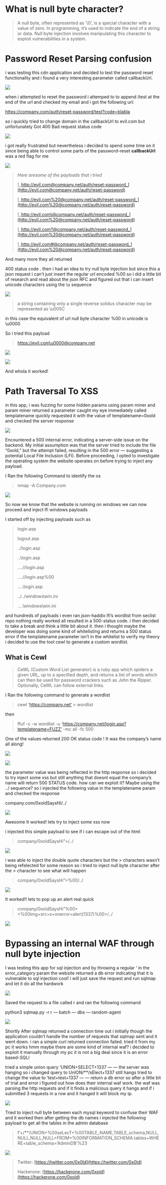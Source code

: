 
# What is null byte character?

> A null byte, often represented as ‘\0’, is a special character with a value of zero. In programming, it’s used to indicate the end of a string or data. Null byte injection involves manipulating this character to exploit vulnerabilities in a system.

# Password Reset Parsing confusion

i was testing this cdn application and decided to test the password reset functionality and i found a very interesting parameter called callbackUrl.

![](https://miro.medium.com/v2/resize:fit:700/1*-Sz7dqKreL8ciooJF7SjDg.png)

when i attempted to reset the password i attemped to to append /test at the end of the url and checked my email and i got the following url:

https://company.com/auth/reset-password/test?code=blabla

so i quickly tried to change domain in the callbackUrl to evil.com but unfortunately Got 400 Bad request status code

![](https://miro.medium.com/v2/resize:fit:561/1*mHFxdMSBSEPpGvhdXdJ_jg.png)

i got really frustrated but nevertheless i decided to spend some time on it since being able to control some parts of the password-reset **callbackUrl** was a red flag for me

![](https://miro.medium.com/v2/resize:fit:639/1*t8fGJNX5z1VmUhr-vxokPA.png)

> _Here aresome of the payloads that i tried_
> 
> [_http://evil.com@company.net/auth/reset-password_](http://evil.com@company.net/auth/reset-password)
> 
> [_http://evil.com%20@company.net/auth/reset-password_](http://evil.com%20@company.net/auth/reset-password)
> 
> [_http://evil.com\@company.net/auth/reset-password_](http://evil.com%20@company.net/auth/reset-password)
> 
> [_http://evil.com?@company.net/auth/reset-password_](http://evil.com%20@company.net/auth/reset-password)
> 
> [_http://evil.com#@company.net/auth/reset-password_](http://evil.com%20@company.net/auth/reset-password)

And many more they all returned

400 status code . then i had an idea to try null byte injection but since this a json request i can’t just insert the regular url encoded %00 so i did a little bit of research and read about the json RFC and figured out that i can insert unicode characters using the \u sequence

![](https://miro.medium.com/v2/resize:fit:595/1*oVUfxvvE4eZuIea0KNk3XQ.png)

> a string containing only a single reverse solidus character may be represented as \u005C

in this case the equivalent of url null byte character %00 in unicode is \u0000

So i tried this payload

> https://evil.com\u0000@company.net

![](https://miro.medium.com/v2/resize:fit:700/1*SlBiNSH6J7jsoLKjs4RLQQ.png)

![](https://miro.medium.com/v2/resize:fit:312/1*53rm1KAGwROMR9EJjWgwpQ.png)

And whola it worked!

# Path Traversal To XSS

in this app, i was fuzzing for some hidden params using param miner and param miner returned a parameter caught my eye immediately called templatename quickly requested it with the value of templatename=0xold and checked the server response

![](https://miro.medium.com/v2/resize:fit:700/1*bz-bUnCXGw42H6VhRDIU2g.png)

Encountered a 500 internal error, indicating a server-side issue on the backend. My initial assumption was that the server tried to include the file “0xold,” but the attempt failed, resulting in the 500 error — suggesting a potential Local File Inclusion (LFI). Before proceeding, I opted to investigate the operating system the website operates on before trying to inject any payload.

I Ran the following Command to identify the os

> nmap -A Company.com

![](https://miro.medium.com/v2/resize:fit:676/1*f42OJc-8YRQlyqudhbx8xQ.png)

So now we know that the website is running on windows we can now proceed and inject lfi windows payloads

I started off by injecting payloads such as

> login.asp
> 
> logout.asp
> 
> ../login.asp
> 
> ..\login.asp
> 
> ….//login.asp
> 
> ….//login.asp%00
> 
> ….\\login.asp
> 
> ../../windows\win.ini
> 
> ..\..\windows\win.ini

and hundreds of payloads i even ran json-haddix lfi’s wordlist from seclist repo nothing really worked all resulted in a 500-status code. i then decided to take a break and think a little bit about it. then i thought maybe the developer was doing some kind of whitelisting and returns a 500 status error if the templatename parameter isn’t in the whitelist to verify my theory i decided to use the tool cewl to generate a custom wordlist.

## What is Cewl

> CeWL (Custom Word List generator) is a ruby app which spiders a given URL, up to a specified depth, and returns a list of words which can then be used for password crackers such as John the Ripper. Optionally, CeWL can follow external links.

I Ran the following command to generate a wordlist

> cewl ‘https://company.net’ > wordlist

then

> ffuf -c -w wordlist -u ‘https://company.net/login.asp?templatename=FUZZ’ -mc all -fc 500

One of the values returned 200 OK status code ! It was the company’s name all along!

![](https://miro.medium.com/v2/resize:fit:700/1*o39QOoc2WacN9U8iVYWUdA.png)

![](https://miro.medium.com/v2/resize:fit:700/1*KiQhAJQ8YMOxN0JXhmjnlA.png)

the parameter value was being reflected in the http response so i decided to try inject some xss but still anything that doesnt equal the company’s name will return 500 STATUS code. how can we exploit it? Maybe using the ../ sequence? so i injected the following value in the templatename param and checked the response

company.com/0xoldSaysHi/../

![](https://miro.medium.com/v2/resize:fit:557/1*2_2k9syItqrhq9lv2qm1lA.png)

Awesome It worked! lets try to inject some xss now

i injected this simple payload to see if i can escape out of the html

> company/0xoldSaysHi”>/../

![](https://miro.medium.com/v2/resize:fit:522/1*XfXnyUNCLl-g3eUSqalCjg.png)

i was able to inject the double quote characters but the > characters wasn’t being refelected for some reason so i tried to inject null byte character after the > character to see what will happen

> company/0xoldSaysHi”>%00/../

![](https://miro.medium.com/v2/resize:fit:524/1*eRFh7CTaCEitIM-sGZXMsg.png)

It worked!! lets to pop up an alert real quick

> company/0xoldSaysHi”%00><%00img+src=x+onerror=alert(1337)%00>/../

![](https://miro.medium.com/v2/resize:fit:649/1*vb4qFDYycDvAn5QXE-6wTw.png)

# Bypassing an internal WAF through null byte injection

I was testing this app for sql injection and by throwing a regular ‘ in the error_category param the website returned a db error indicating that it is vulnerable to sql injection cool! i will just save the request and run sqlmap and let it do all the hardwork

![](https://miro.medium.com/v2/resize:fit:700/1*xqhW9ujP2dTz1U7CDPp2XA.png)

Saved the request to a file called r and ran the following command

python3 sqlmap.py -r r — batch — dbs — random-agent

![](https://miro.medium.com/v2/resize:fit:700/1*ttTtyIEWneIK-jOgB1i0pQ.png)

Shortly After sqlmap returned a connection time out i initially though the application couldn’t handle the number of requests that sqlmap sent and it went down. i ran a simple curl returned connection failed. tried it from my pc it works hmm maybe there are some kind of internal waf? i decided to exploit it manually through my pc it is not a big deal since it is an error based-SQLI

tried a simple union query ‘UNION+SELECT+1337 — — the server was hanging so i changed query to UnION/**/sElect+1337 still hangs tried to change the value to ‘test+test+1337 — — return a db error so after a little bit of trial and error i figured out how does their internal waf work. the waf was parsing the http requests and if it finds a malicious query it hangs and if i submitted 3 requests in a row and it hanged it will block my ip.

![](https://miro.medium.com/v2/resize:fit:700/1*4fQnB4M_-_4J8riP1WUqhQ.png)

Tried to inject null byte between each mysql keyword to confuse their WAF and it worked then after getting the db names i injected the following payload to get all the tables in the admin database

> f’+/**/UNION+%00seLecT+%00TABLE_NAME,TABLE_schema,NULL,NULL,NULL,NULL+FROM+%00INFORMATION_SCHEMA.tables+WHERE+table_schema=’AdminDB’%23

![](https://miro.medium.com/v2/resize:fit:700/1*4u0iN_nkEuV6IIX8yeORvg.png)

> Twitter: [https://twitter.com/0x0ld](https://twitter.com/0x0ld)
> 
> Hackerone: [https://hackerone.com/0xold](https://hackerone.com/0xold)



